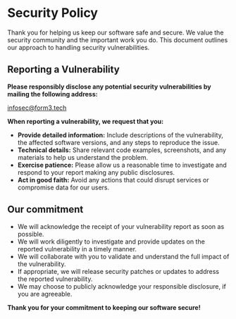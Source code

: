 # Security Policy

Thank you for helping us keep our software safe and secure. We value the security community and the important work you do. This document outlines our approach to handling security vulnerabilities.

## Reporting a Vulnerability

**Please responsibly disclose any potential security vulnerabilities by mailing the following address:**

infosec@form3.tech

**When reporting a vulnerability, we request that you:**

* **Provide detailed information:** Include descriptions of the vulnerability, the affected software versions, and any steps to reproduce the issue.
* **Technical details:** Share relevant code examples, screenshots, and any materials to help us understand the problem.
* **Exercise patience:** Please allow us a reasonable time to investigate and respond to your report making any public disclosures.
* **Act in good faith:** Avoid any actions that could disrupt services or compromise data for our users.

## Our commitment

* We will acknowledge the receipt of your vulnerability report as soon as possible.
* We will work diligently to investigate and provide updates on the reported vulnerability in a timely manner.
* We will collaborate with you to validate and understand the full impact of the vulnerability.
* If appropriate, we will release security patches or updates to address the reported vulnerability.
* We may choose to publicly acknowledge your responsible disclosure, if you are agreeable.


**Thank you for your commitment to keeping our software secure!**